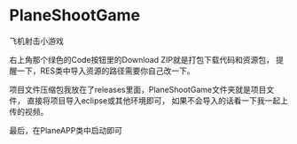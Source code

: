 # PlaneShootGame
飞机射击小游戏

右上角那个绿色的Code按钮里的Download ZIP就是打包下载代码和资源包，
提醒一下，RES类中导入资源的路径需要你自己改一下。

项目文件压缩包我放在了releases里面，PlaneShootGame文件夹就是项目文件，
直接将项目导入eclipse或其他环境即可，
如果不会导入的话看一下我一起上传的视频。

最后，在PlaneAPP类中启动即可
